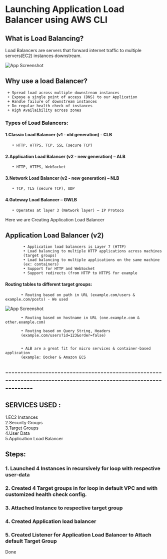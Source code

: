 
# Launching Application Load Balancer using AWS CLI


## What is Load Balancing?
Load Balancers are servers that forward internet traffic to multiple servers(EC2) instances downstream.

![App Screenshot](https://demobucketanup.s3.ap-south-1.amazonaws.com/load_balancer.png)



## Why use a load Balancer?
     + Spread load across multiple downstream instances
     + Expose a single point of access (DNS) to our Application
     + Handle failure of downstream instances
     + Do regular health check of instances
     + High Availaibility across zones



### Types of Load Balancers:

 #### 1.Classic Load Balancer (v1 - old generation) - CLB
       • HTTP, HTTPS, TCP, SSL (secure TCP)
#### 2.Application Load Balancer (v2 - new generation) – ALB
       • HTTP, HTTPS, WebSocket
#### 3.Network Load Balancer (v2 - new generation) – NLB 
       • TCP, TLS (secure TCP), UDP
#### 4.Gateway Load Balancer – GWLB 
       • Operates at layer 3 (Network layer) – IP Protoco

Here we are Creating Application Load Balancer



## Application Load Balancer (v2)
            • Application load balancers is Layer 7 (HTTP)          
            • Load balancing to multiple HTTP applications across machines 
            (target groups)                  
            • Load balancing to multiple applications on the same machine 
            (ex: containers)                                                    
            • Support for HTTP and WebSocket                                        
            • Support redirects (from HTTP to HTTPS for example
  


#### Routing tables to different target groups:

           • Routing based on path in URL (example.com/users & example.com/posts) - We used

![App Screenshot](https://demobucketanup.s3.ap-south-1.amazonaws.com/ALB.png)

           • Routing based on hostname in URL (one.example.com & other.example.com)

           • Routing based on Query String, Headers 
           (example.com/users?id=123&order=false)


           • ALB are a great fit for micro services & container-based application 
           (example: Docker & Amazon ECS




## ---------------------------------------------------------------------------------------------------------------
## SERVICES USED :

1.EC2 Instances  
2.Security Groups  
3.Target Groups  
4.User Data  
5.Application Load Balancer


## Steps:

### 1. Launched 4 Instances in recursively for loop with respective user-data
### 2. Created 4 Target groups in for loop in default VPC and with customized health check config.
### 3. Attached Instance to respective target group  
### 4. Created Application load balancer
### 5. Created Listener for Application Load Balancer to Attach default Target Group

Done
